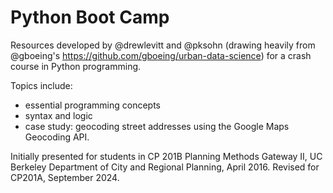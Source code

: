 # Python Boot Camp

Resources developed by @drewlevitt and @pksohn (drawing heavily from @gboeing's https://github.com/gboeing/urban-data-science) for a crash course in Python programming.

Topics include:
- essential programming concepts
- syntax and logic
- case study: geocoding street addresses using the Google Maps Geocoding API.

Initially presented for students in CP 201B Planning Methods Gateway II, UC Berkeley Department of City and Regional Planning, April 2016. Revised for CP201A, September 2024.
